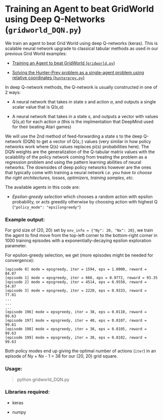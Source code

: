 # Training an Agent to beat GridWorld using Deep Q-Networks (`gridworld_DQN.py`)

We train an agent to beat Grid World using deep Q-networks (keras). This is scalable neural network upgrade to classical tabular methods as used in our previous Grid World examples:

* [Training an Agent to beat GridWorld (`gridworld.py`)](https://github.com/ankonzoid/Deep-Reinforcement-Learning-Tutorials/blob/master/gridworld)

* [Solving the Hunter-Prey problem as a single-agent problem using relative coordinates (`hunterprey.py`)](https://github.com/ankonzoid/Deep-Reinforcement-Learning-Tutorials/blob/master/hunterprey)

In deep Q-network methods, the Q-network is usually constructed in one of 2 ways:
 
 * A neural network that takes in state *s* and action *a*, and outputs a single scalar value that is Q(*s*,*a*)
 
 * A neural network that takes in a state *s*, and outputs a vector with values Q(*s*,*a*) for each action *a* (this is the implmentation that DeepMind used for their beating Atari games) 
 
 We will use the 2nd method of feed-forwarding a state *s* to the deep Q-network (DQN) to get a vector of Q(*s*,:) values (very similar in how policy networks work where Q(s) values replaces pi(s) probabilities here). The DQN weights are the generalization of the Q-tabular matrix values with the scalability of the policy network coming from treating the problem as a regression problem and using the pattern learning abilities of neural networks. The downsides of deep policy networks however are the ones that typically come with training a neural network *i.e. you have to choose the right architectures, losses, optimizers, training samples, etc.*

The available agents in this code are:

* *Epsilon-greedy selection* which chooses a random action with epsilon probability, or acts greedily otherwise by choosing action with highest Q (`"policy_mode": "epsilongreedy"`) 

### Example output:

For grid size of (20, 20) set by `env_info = {"Ny": 20, "Nx": 20}`, we train the agent to find move from the top-left corner to the bottom-right corner in 1000 training episodes with a exponentially-decaying epsilon exploration parameter. 

For epsilon-greedy selection, we get (more episodes might be needed for convergence):

```
[episode 0] mode = epsgreedy, iter = 1594, eps = 1.0000, reward = 84.07
[episode 1] mode = epsgreedy, iter = 666, eps = 0.9772, reward = 93.35
[episode 2] mode = epsgreedy, iter = 4514, eps = 0.9550, reward = 54.87
[episode 3] mode = epsgreedy, iter = 2220, eps = 0.9333, reward = 77.81
...
...
...
[episode 196] mode = epsgreedy, iter = 38, eps = 0.0110, reward = 99.63
[episode 197] mode = epsgreedy, iter = 40, eps = 0.0107, reward = 99.61
[episode 198] mode = epsgreedy, iter = 38, eps = 0.0105, reward = 99.63
[episode 199] mode = epsgreedy, iter = 38, eps = 0.0102, reward = 99.63
```

Both policy modes end up giving the optimal number of actions (`iter`) in an episode of Ny + Nx - 1 = 38 for our (20, 20) grid square.

### Usage:

> python gridworld_DQN.py

### Libraries required:

* keras

* numpy
